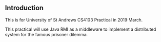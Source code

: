 ## Introduction
This is for University of St Andrews CS4103 Practical in 2019 March. 

This practical will use Java RMI as a middleware to implement a distributed system for the famous prisoner dilemma.

